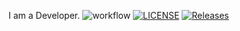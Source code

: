 I am a Developer.
![workflow](https://github.com/<Juniad35117>/<Origin>/actions/workflows/main.yml/badge.svg)
[![LICENSE](https://img.shields.io/github/license/<Junaid35117>/devops.svg?style=flat-square)](https://github.com/<Junaid35117>/devops/blob/master/LICENSE)
[![Releases](https://img.shields.io/github/release/<Junaid35117>/devops/all.svg?style=flat-square)](https://github.com/<Junaid35117>/devops/releases)